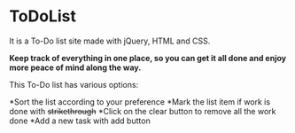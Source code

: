 # ToDoList
It is a To-Do list site made with jQuery, HTML and CSS.

**Keep track of everything in one place, so you can get it all done and enjoy more peace of mind along the way.**

This To-Do list has various options:

*Sort the list according to your preference
*Mark the list item if work is done with ~~strikethrough~~
*Click on the clear button to remove all the work done
*Add a new task with add button

